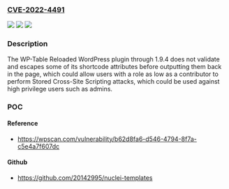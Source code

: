 ### [CVE-2022-4491](https://cve.mitre.org/cgi-bin/cvename.cgi?name=CVE-2022-4491)
![](https://img.shields.io/static/v1?label=Product&message=WP-Table%20Reloaded&color=blue)
![](https://img.shields.io/static/v1?label=Version&message=%3D%200%20&color=brighgreen)
![](https://img.shields.io/static/v1?label=Vulnerability&message=CWE-79%20Cross-Site%20Scripting%20(XSS)&color=brighgreen)

### Description

The WP-Table Reloaded WordPress plugin through 1.9.4 does not validate and escapes some of its shortcode attributes before outputting them back in the page, which could allow users with a role as low as a contributor to perform Stored Cross-Site Scripting attacks, which could be used against high privilege users such as admins.

### POC

#### Reference
- https://wpscan.com/vulnerability/b62d8fa6-d546-4794-8f7a-c5e4a7f607dc

#### Github
- https://github.com/20142995/nuclei-templates

